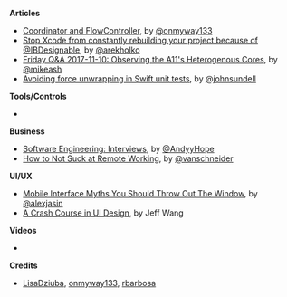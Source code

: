 **Articles**

* [Coordinator and FlowController](https://github.com/onmyway133/blog/issues/106), by [@onmyway133](https://twitter.com/onmyway133)
* [Stop Xcode from constantly rebuilding your project because of @IBDesignable](http://holko.pl/2017/11/15/rebuilding-ibdesignables/), by [@arekholko](https://twitter.com/arekholko)
* [Friday Q&A 2017-11-10: Observing the A11's Heterogenous Cores](https://www.mikeash.com/pyblog/friday-qa-2017-11-10-observing-the-a11s-heterogenous-cores.html), by [@mikeash](https://twitter.com/mikeash)
* [Avoiding force unwrapping in Swift unit tests](https://www.swiftbysundell.com/posts/avoiding-force-unwrapping-in-swift-unit-tests), by [@johnsundell](https://twitter.com/johnsundell)

**Tools/Controls**

* 

**Business**

* [Software Engineering: Interviews](https://medium.com/@AndyyHope/software-engineering-interviews-744380f4f2af), by [@AndyyHope](https://twitter.com/AndyyHope)
* [How to Not Suck at Remote Working](http://www.vanschneider.com/remote-working), by [@vanschneider](https://twitter.com/vanschneider)

**UI/UX**

* [Mobile Interface Myths You Should Throw Out The Window](https://www.smashingmagazine.com/2017/11/mobile-interface-myths/), by [@alexjasin](https://twitter.com/alexjasin)
* [A Crash Course in UI Design](https://blog.marvelapp.com/crash-course-ui-design/), by Jeff Wang

**Videos**

* 

**Credits**

* [LisaDziuba](https://github.com/LisaDziuba), [onmyway133](https://github.com/onmyway133), [rbarbosa](https://github.com/rbarbosa)
